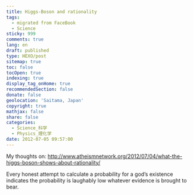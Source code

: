 ```yaml
---
title: Higgs-Boson and rationality
tags:
  - migrated from FaceBook
  - Science
sticky: 999
comments: true
lang: en
draft: published
type: HEXO/post
sitemap: true
toc: false
tocOpen: true
indexing: true
display_tag_onHome: true
recommendedSection: false
donate: false
geolocation: 'Saitama, Japan'
copyright: true
mathjax: false
share: false
categories:
  - Science_科学
  - Physics_理化学
date: 2012-07-05 09:57:00
---
```

 My thoughts on: http://www.atheismnetwork.org/2012/07/04/what-the-higgs-boson-shows-about-rationality/

 Every honest attempt to calculate a probability for a god’s existence indicates the probability is laughably low whatever evidence is brought to bear.